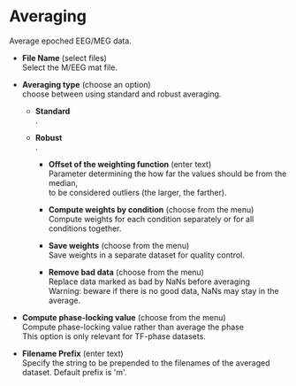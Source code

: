 # Averaging  
Average epoched EEG/MEG data.   

* **File Name** (select files)  
Select the M/EEG mat file.   

* **Averaging type** (choose an option)  
choose between using standard and robust averaging.   

    * **Standard**   
    .   

    * **Robust**   
    .   

        * **Offset of the weighting function** (enter text)  
        Parameter determining the how far the values should be from the median,    
        to be considered outliers (the larger, the farther).   

        * **Compute weights by condition** (choose from the menu)  
        Compute weights for each condition separately or for all conditions together.   

        * **Save weights** (choose from the menu)  
        Save weights in a separate dataset for quality control.   

        * **Remove bad data** (choose from the menu)  
        Replace data marked as bad by NaNs before averaging   
        Warning: beware if there is no good data, NaNs may stay in the average.   

* **Compute phase-locking value** (choose from the menu)  
Compute phase-locking value rather than average the phase   
This option is only relevant for TF-phase datasets.   

* **Filename Prefix** (enter text)  
Specify the string to be prepended to the filenames of the averaged dataset. Default prefix is 'm'.   
